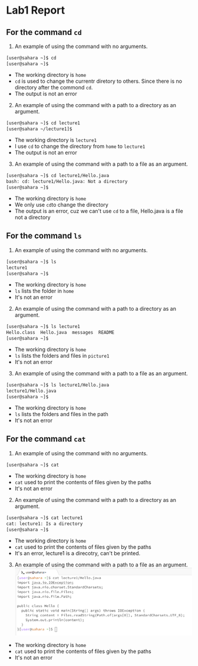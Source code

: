 # Lab1 Report


## For the command `cd`
1. An example of using the command with no arguments.
```
[user@sahara ~]$ cd
[user@sahara ~]$
```
* The working directory is `home`
* `cd` is used to change the currentr diretory to others. Since there is no directory after the commond `cd`.
* The output is not an error
2. An example of using the command with a path to a directory as an argument.
```
[user@sahara ~]$ cd lecture1
[user@sahara ~/lecture1]$
```
* The working directory is `lecture1`
* I use `cd` to change the directory from `home` to `lecture1`
* The output is not an error
3. An example of using the command with a path to a file as an argument.
```
[user@sahara ~]$ cd lecture1/Hello.java
bash: cd: lecture1/Hello.java: Not a directory
[user@sahara ~]$
```
* The working directory is `home`
* We only use `cd`to change the directory
* The output is an error, cuz we can't use `cd` to a file, Hello.java is a file not a directory

## For the command `ls`
1. An example of using the command with no arguments.
```
[user@sahara ~]$ ls
lecture1
[user@sahara ~]$
```
* The working directory is `home`
* `ls` lists the folder in `home`
* It's not an error
2. An example of using the command with a path to a directory as an argument.
```
[user@sahara ~]$ ls lecture1
Hello.class  Hello.java  messages  README
[user@sahara ~]$
```
* The working directory is `home`
* `ls` lists the folders and files in `picture1`
* It's not an error
3. An example of using the command with a path to a file as an argument.
```
[user@sahara ~]$ ls lecture1/Hello.java
lecture1/Hello.java
[user@sahara ~]$
```
* The working directory is `home`
* `ls` lists the folders and files in the path
* It's not an error

## For the command `cat`
1. An example of using the command with no arguments.
```
[user@sahara ~]$ cat
```
* The working directory is `home`
* `cat` used to print the contents of files given by the paths
* It's not an error

2. An example of using the command with a path to a directory as an argument.
```
[user@sahara ~]$ cat lecture1
cat: lecture1: Is a directory
[user@sahara ~]$
```
* The working directory is `home`
* `cat` used to print the contents of files given by the paths
* It's an error, lecture1 is a direcotry, can't be printed.

3. An example of using the command with a path to a file as an argument.
![Images](Pics.png)
* The working directory is `home`
* `cat` used to print the contents of files given by the paths
* It's not an error

